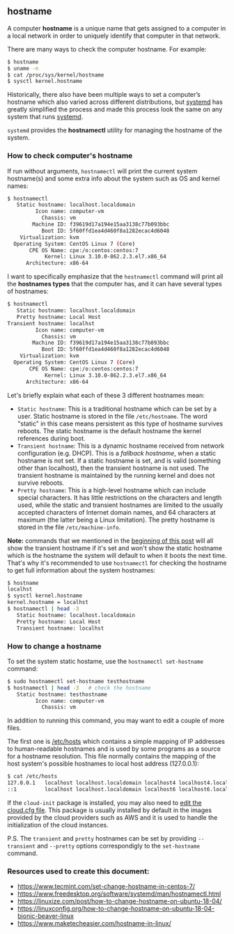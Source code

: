 ## hostname

A computer **hostname** is a unique name that gets assigned to a computer in a local network in order to uniquely identify that computer in that network.

There are many ways to check the computer hostname. For example:

```bash
$ hostname
$ uname -n
$ cat /proc/sys/kernel/hostname
$ sysctl kernel.hostname
```

Historically, there also have been multiple ways to set a computer’s hostname which also varied across different distributions, but [systemd](systemd.md) has greatly simplified the process and made this process look the same on any system that runs [systemd](systemd.md).

`systemd` provides the **hostnamectl** utility for managing the hostname of the system.

### How to check computer's hostname

If run without arguments, `hostnamectl` will print the current system hostname(s) and some extra info about the system such as OS and kernel names:

```bash
$ hostnamectl
   Static hostname: localhost.localdomain
         Icon name: computer-vm
           Chassis: vm
        Machine ID: f39619d17a194e15aa3138c77b093bbc
           Boot ID: 5f60ffd1ea4d460f8a1282ecac4d6048
    Virtualization: kvm
  Operating System: CentOS Linux 7 (Core)
       CPE OS Name: cpe:/o:centos:centos:7
            Kernel: Linux 3.10.0-862.2.3.el7.x86_64
      Architecture: x86-64
```

I want to specifically emphasize that the `hostnamectl` command will print all the **hostnames types** that the computer has, and it can have several types of hostnames:

```bash
$ hostnamectl
   Static hostname: localhost.localdomain
   Pretty hostname: Local Host
Transient hostname: localhst
         Icon name: computer-vm
           Chassis: vm
        Machine ID: f39619d17a194e15aa3138c77b093bbc
           Boot ID: 5f60ffd1ea4d460f8a1282ecac4d6048
    Virtualization: kvm
  Operating System: CentOS Linux 7 (Core)
       CPE OS Name: cpe:/o:centos:centos:7
            Kernel: Linux 3.10.0-862.2.3.el7.x86_64
      Architecture: x86-64
```

Let's briefly explain what each of these 3 different hostnames mean:

* `Static hostname`: This is a traditional hostname which can be set by a user. Static hostname is stored in the file `/etc/hostname`. The word "static" in this case means persistent as this type of hostname survives reboots. The static hostname is the default hostname the kernel references during boot.
* `Transient hostname`:  This is a dynamic hostname received from network configuration (e.g. DHCP). This is a _fallback hostname_, when a static hostname is not set. If a static hostname is set, and is valid (something other than localhost), then the transient hostname is not used. The transient hostname is maintained by the running kernel and does not survive reboots.
* `Pretty hostname`: This is a high-level hostname which can include special characters. It has little restrictions on the characters and length used, while the static and transient hostnames are limited to the usually accepted characters of Internet domain names, and 64 characters at maximum (the latter being a Linux limitation). The pretty hostname is stored in the file `/etc/machine-info`.

**Note:** commands that we mentioned in the [beginning of this post](#hostname) will all show the transient hostname if it's set and won't show the static hostname which is the hostname the system will default to when it boots the next time. That's why it's recommended to use `hostnamectl` for checking the hostname to get full information about the system hostnames:

```bash
$ hostname
localhst
$ sysctl kernel.hostname
kernel.hostname = localhst
$ hostnamectl | head -3
   Static hostname: localhost.localdomain
   Pretty hostname: Local Host
   Transient hostname: localhst
```

### How to change a hostname

To set the system static hostame, use the `hostnamectl set-hostname` command:

```bash
$ sudo hostnamectl set-hostname testhostname
$ hostnamectl | head -3   # check the hostname
   Static hostname: testhostname
         Icon name: computer-vm
           Chassis: vm
```

In addition to running this command, you may want to edit a couple of more files.

The first one is [/etc/hosts](dns-lookup-on-linux.md) which contains a simple mapping of IP addresses to human-readable hostnames and is used by some programs as a source for a hostname resolution. This file normally contains the mapping of the host system's possible hostnames to local host address (127.0.0.1):

```bash
$ cat /etc/hosts
127.0.0.1   localhost localhost.localdomain localhost4 localhost4.localdomain4 testhostname
::1         localhost localhost.localdomain localhost6 localhost6.localdomain6 testhostname
```

If the `cloud-init` package is installed, you may also need to [edit the cloud.cfg file](https://linuxize.com/post/how-to-change-hostname-on-ubuntu-18-04/#3-edit-the-cloud-cfg-file). This package is usually installed by default in the images provided by the cloud providers such as AWS and it is used to handle the initialization of the cloud instances.

P.S. The `transient` and `pretty` hostnames can be set by providing `--transient` and `--pretty` options correspondigly to the `set-hostname` command.

### Resources used to create this document:
* https://www.tecmint.com/set-change-hostname-in-centos-7/
* https://www.freedesktop.org/software/systemd/man/hostnamectl.html
* https://linuxize.com/post/how-to-change-hostname-on-ubuntu-18-04/
* https://linuxconfig.org/how-to-change-hostname-on-ubuntu-18-04-bionic-beaver-linux
* https://www.maketecheasier.com/hostname-in-linux/
